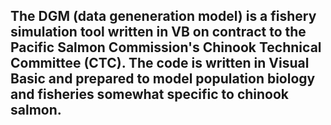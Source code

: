 ## The DGM (data geneneration model) is a fishery simulation tool written in VB on contract to the Pacific Salmon Commission's Chinook Technical Committee (CTC). The code is written in Visual Basic and prepared to model population biology and fisheries somewhat specific to chinook salmon. 
